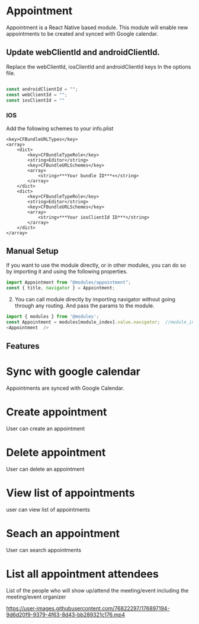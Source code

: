 # Appointment
Appointment is a React Native based module. This module will enable new appointments to be created and synced with Google calendar. 

## Update webClientId and androidClientId.
Replace the webClientId, iosClientId and androidClientId keys In the options file.

```javascript

const androidClientId = "";
const webClientId = "";
const iosClientId = ""
```

### IOS 

Add the following schemes to your info.plist

```
<key>CFBundleURLTypes</key>
<array>
    <dict>
        <key>CFBundleTypeRole</key>
        <string>Editor</string>
        <key>CFBundleURLSchemes</key>
        <array>
            <string>***Your bundle ID***<</string>
        </array>
    </dict>
    <dict>
        <key>CFBundleTypeRole</key>
        <string>Editor</string>
        <key>CFBundleURLSchemes</key>
        <array>
            <string>***Your iosClientId ID***</string>
        </array>
    </dict>
</array>
```


## Manual Setup

If you want to use the module directly, or in other modules, you can do so by importing it and using the following properties.

```javascript
import Appointment from "@modules/appointment";
const { title, navigator } = Appointment;
```

2. You can call module directly by importing navigator without going through any routing. And pass the params to the module.

```javascript
import { modules } from '@modules';
const Appointment = modules[module_index].value.navigator;  //module_index : position of the module in modules folder
<Appointment  />
```

## Features

# Sync with google calendar
Appointments are synced with Google Calendar.
# Create appointment
User can create an appointment

# Delete appointment
User can delete an appointment

# View list of appointments
user can view list of appointments

# Seach an appointment
User can search appointments


# List all appointment attendees
List of the people who will show up/attend the meeting/event including the meeting/event organizer



https://user-images.githubusercontent.com/76822297/176897194-9d6d20f9-9379-4f63-8d43-bb289321c176.mp4

